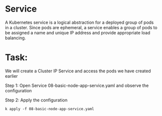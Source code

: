 # Service

A Kubernetes service is a logical abstraction for a deployed group of pods in a cluster.
Since pods are ephemeral, a service enables a group of pods to be assigned a name and unique IP address and provide appropriate load balancing.

# Task: 

We will create a Cluster IP Service and access the pods we have created earlier

Step 1: Open Service 08-basic-node-app-service.yaml and observe the configuration

Step 2: Apply the configuration 

```
k apply -f 08-basic-node-app-service.yaml
```
